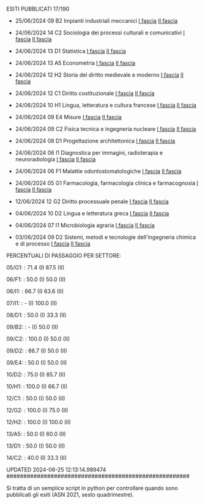 ESITI PUBBLICATI 17/190 

- 25/06/2024 09 B2  Impianti industriali meccanici	  [I fascia](https://asn23.cineca.it/pubblico/miur/esito/09%252FB2/1/1) [II fascia](https://asn23.cineca.it/pubblico/miur/esito/09%252FB2/2/1) 

- 24/06/2024 14 C2  Sociologia dei processi culturali e comunicativi	  [I fascia](https://asn23.cineca.it/pubblico/miur/esito/14%252FC2/1/1) [II fascia](https://asn23.cineca.it/pubblico/miur/esito/14%252FC2/2/1) 

- 24/06/2024 13 D1  Statistica	  [I fascia](https://asn23.cineca.it/pubblico/miur/esito/13%252FD1/1/1) [II fascia](https://asn23.cineca.it/pubblico/miur/esito/13%252FD1/2/1) 

- 24/06/2024 13 A5  Econometria	  [I fascia](https://asn23.cineca.it/pubblico/miur/esito/13%252FA5/1/1) [II fascia](https://asn23.cineca.it/pubblico/miur/esito/13%252FA5/2/1) 

- 24/06/2024 12 H2  Storia del diritto medievale e moderno	  [I fascia](https://asn23.cineca.it/pubblico/miur/esito/12%252FH2/1/1) [II fascia](https://asn23.cineca.it/pubblico/miur/esito/12%252FH2/2/1) 

- 24/06/2024 12 C1  Diritto costituzionale	  [I fascia](https://asn23.cineca.it/pubblico/miur/esito/12%252FC1/1/1) [II fascia](https://asn23.cineca.it/pubblico/miur/esito/12%252FC1/2/1) 

- 24/06/2024 10 H1  Lingua, letteratura e cultura francese	  [I fascia](https://asn23.cineca.it/pubblico/miur/esito/10%252FH1/1/1) [II fascia](https://asn23.cineca.it/pubblico/miur/esito/10%252FH1/2/1) 

- 24/06/2024 09 E4  Misure	  [I fascia](https://asn23.cineca.it/pubblico/miur/esito/09%252FE4/1/1) [II fascia](https://asn23.cineca.it/pubblico/miur/esito/09%252FE4/2/1) 

- 24/06/2024 09 C2  Fisica tecnica e ingegneria nucleare	  [I fascia](https://asn23.cineca.it/pubblico/miur/esito/09%252FC2/1/1) [II fascia](https://asn23.cineca.it/pubblico/miur/esito/09%252FC2/2/1) 

- 24/06/2024 08 D1  Progettazione architettonica	  [I fascia](https://asn23.cineca.it/pubblico/miur/esito/08%252FD1/1/1) [II fascia](https://asn23.cineca.it/pubblico/miur/esito/08%252FD1/2/1) 

- 24/06/2024 06 I1  Diagnostica per immagini, radioterapia e neuroradiologia	  [I fascia](https://asn23.cineca.it/pubblico/miur/esito/06%252FI1/1/1) [II fascia](https://asn23.cineca.it/pubblico/miur/esito/06%252FI1/2/1) 

- 24/06/2024 06 F1  Malattie odontostomatologiche	  [I fascia](https://asn23.cineca.it/pubblico/miur/esito/06%252FF1/1/1) [II fascia](https://asn23.cineca.it/pubblico/miur/esito/06%252FF1/2/1) 

- 24/06/2024 05 G1  Farmacologia, farmacologia clinica e farmacognosia	  [I fascia](https://asn23.cineca.it/pubblico/miur/esito/05%252FG1/1/1) [II fascia](https://asn23.cineca.it/pubblico/miur/esito/05%252FG1/2/1) 

- 12/06/2024 12 G2  Diritto processuale penale	  [I fascia](https://asn23.cineca.it/pubblico/miur/esito/12%252FG2/1/1) [II fascia](https://asn23.cineca.it/pubblico/miur/esito/12%252FG2/2/1) 

- 04/06/2024 10 D2  Lingua e letteratura greca	  [I fascia](https://asn23.cineca.it/pubblico/miur/esito/10%252FD2/1/1) [II fascia](https://asn23.cineca.it/pubblico/miur/esito/10%252FD2/2/1) 

- 04/06/2024 07 I1  Microbiologia agraria	  [I fascia](https://asn23.cineca.it/pubblico/miur/esito/07%252FI1/1/1) [II fascia](https://asn23.cineca.it/pubblico/miur/esito/07%252FI1/2/1) 

- 03/06/2024 09 D2  Sistemi, metodi e tecnologie dell'ingegneria chimica e di processo	  [I fascia](https://asn23.cineca.it/pubblico/miur/esito/09%252FD2/1/1) [II fascia](https://asn23.cineca.it/pubblico/miur/esito/09%252FD2/2/1) 

PERCENTUALI DI PASSAGGIO PER SETTORE:

05/G1: : 71.4 (I) 87.5 (II)

06/F1: : 50.0 (I) 50.0 (II)

06/I1: : 66.7 (I) 63.6 (II)

07/I1: : - (I) 100.0 (II)

08/D1: : 50.0 (I) 33.3 (II)

09/B2: : - (I) 50.0 (II)

09/C2: : 100.0 (I) 50.0 (II)

09/D2: : 66.7 (I) 50.0 (II)

09/E4: : 50.0 (I) 50.0 (II)

10/D2: : 75.0 (I) 85.7 (II)

10/H1: : 100.0 (I) 66.7 (II)

12/C1: : 50.0 (I) 50.0 (II)

12/G2: : 100.0 (I) 75.0 (II)

12/H2: : 100.0 (I) 100.0 (II)

13/A5: : 50.0 (I) 60.0 (II)

13/D1: : 50.0 (I) 50.0 (II)

14/C2: : 40.0 (I) 33.3 (II)

UPDATED 2024-06-25 12:13:14.989474
###################################################### 

Si tratta di un semplice script in python per controllare quando sono pubblicati gli esiti (ASN 2021, sesto quadrimestre).


